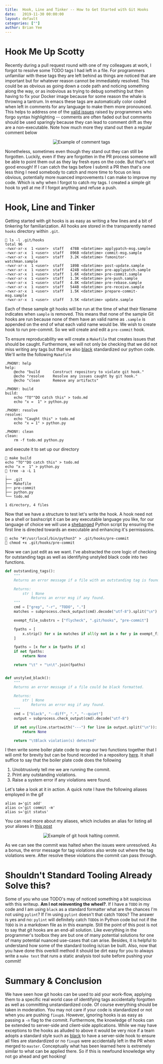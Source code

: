 ```yaml
---
title:  Hook, Line and Tinker -- How to Get Started with Git Hooks
date:   2019-11-30 00:00:00
layout: default
categories: [""]
author: Brian Yee
---
```


Hook Me Up Scotty
=================

Recently during a pull request round with one of my colleagues at work, I forgot to resolve some
TODO tags I had left in a file. For programmers unfamiliar with these tags they are left behind as
things are noticed that are important but for whatever reason cannot be immediately resolved. This
could be as obvious as going down a code path and noticing something along the way, or as inobvious
as trying to debug something but then having to fix your Docker image because for some reason the
whale is throwing a tantrum. In emacs these tags are automatically color coded when left in
comments for any language to make them more pronounced. This helps to address one of the [valid
issues](https://www.benkuhn.net/syntax) raised by programmers who forgo syntax highlighting --
comments are often faded out but comments should be used sparingly because they can lead to comment
drift as they are a non-executable. Note how much more they stand out then a regular comment below

<p style="text-align:center">
    <img alt="Example of comment tags" src="../images/hooks/tags.png">
</p>

Nonetheless, sometimes even though they stand out they can still be forgotten. Luckily, even if
they are forgotten in the PR process someone will be able to point them out as they lay fresh eyes
on the code. But that's not good enough! If I can catch the tags before I submit a PR then that's
one less thing I need somebody to catch and more time to focus on less obvious, potentially more
nuanced improvements I can make to improve my code. Which is why when I forgot to catch my tags. I
created a simple git hook to yell at me if I forgot anything and refuse a push.

Hook, Line and Tinker
=====================

Getting started with git hooks is as easy as writing a few lines and a bit of tinkering for
familiarization. All hooks are stored in the transparently named `hooks` directory within `.git`.

```
🌊 ls -l .git/hooks
total 96
-rwxr-xr-x  1 <user>  staff   478B <datetime> applypatch-msg.sample
-rwxr-xr-x  1 <user>  staff   896B <datetime> commit-msg.sample
-rwxr-xr-x  1 <user>  staff   3.2K <datetime> fsmonitor-watchman.sample
-rwxr-xr-x  1 <user>  staff   189B <datetime> post-update.sample
-rwxr-xr-x  1 <user>  staff   424B <datetime> pre-applypatch.sample
-rwxr-xr-x  1 <user>  staff   1.6K <datetime> pre-commit.sample
-rwxr-xr-x  1 <user>  staff   1.3K <datetime> pre-push.sample
-rwxr-xr-x  1 <user>  staff   4.8K <datetime> pre-rebase.sample
-rwxr-xr-x  1 <user>  staff   544B <datetime> pre-receive.sample
-rwxr-xr-x  1 <user>  staff   1.5K <datetime> prepare-commit-msg.sample
-rwxr-xr-x  1 <user>  staff   3.5K <datetime> update.sample
```

Each of these sample git hooks will be run at the time of what their filename indicates when
`sample` is removed. This means that none of the sample Git hooks are run because none of them have
an valid name as `.sample` is appended on the end of what each valid name would be. We wish to
create hook to run pre-commit. So we will create and edit a `pre-commit` hook.

To ensure reproducability we will create a `Makefile` that creates issues that should be caught.
Furthermore, we will not only be checking that we did not miss writing any tags but that we also
[black](https://github.com/psf/black) standardized our python code. We'll write the following
`Makefile`

```make
.PHONY: help
help:
	@echo "build      Construct repository to violate git hook."
	@echo "resolve    Resolve any issues caught by git hook."
	@echo "clean      Remove any artifacts"

.PHONY: build
build:
	echo "TO""DO catch this" > todo.md
	echo "x =  1" > python.py

.PHONY: resolve
resolve:
	echo "Caught this" > todo.md
	echo "x = 1" > python.py

.PHONY: clean
clean:
	rm -f todo.md python.py
```

and execute it to set up our directory

```
🌊 make build
echo "TO""DO catch this" > todo.md
echo "x =  1" > python.py
🌊 tree -a -L 1
.
├── .git
├── Makefile
├── pre-commit
├── python.py
└── todo.md

1 directory, 4 files
```

Now that we have a structure to test let's write the hook. A hook need not be a shell or bashscript
it can be any executable language you like, for our language of choice we will use a
[shebanged](https://en.wikipedia.org/wiki/Shebang_(Unix)) Python script by ensuring the first line
is directed towards an executable and enhancing it's permissions.

```
🌊 echo "#!/usr/local/bin/python3" > .git/hooks/pre-commit
🌊 chmod +x .git/hooks/pre-commit
```

Now we can just edit as we want. I've abstracted the core logic of checking for outstanding tags as
well as identifying unstyled black code into two functions.


```python
def outstanding_tags():
    """
    Returns an error message if a file with an outstanding tag is found.

    Returns:
        str | None
            Returns an error msg if any found.
    """
    cmd = ["grep", "-r", "TODO", "."]
    matches = subprocess.check_output(cmd).decode("utf-8").split("\n")

    exempt_file_substrs = ["flycheck", ".git/hooks", "pre-commit"]

    fpaths = [
        x.strip() for x in matches if all(y not in x for y in exempt_file_substrs)
    ]

    fpaths = [x for x in fpaths if x]
    if not fpaths:
        return None

    return "\t" + "\n\t".join(fpaths)


def unstyled_black():
    """
    Returns an error message if a file could be black formatted.

    Returns:
        str | None
            Returns an error msg if any found.
    """
    cmd = ["black", "--diff", ".", "--quiet"]
    output = subprocess.check_output(cmd).decode("utf-8")

    if not any(line.startswith("---") for line in output.split("\n")):
        return None

    return "\tBlack violation(s) detected"
```


I then write some boiler plate code to wrap our two functions together that I will omit for brevity
but can be found recorded in a repository [here](https://github.com/Brian-Yee/git-hooks). It shall
suffice to say that the boiler plate code does the following

1. Unobtrusively tell me we are running the commit.
2. Print any outstanding violations.
3. Raise a system error if any violations were found.

Let's take a look at it in action. A quick note I have the following aliases employed in the gif

```
alias a='git add'
alias c='git commit -m'
alias s='git status'
```

You can read more about my aliases, which includes an alias for listing all your aliases in
[this post](2019-08-24-an-alias-for-viewing-your-aliases)

<p style="text-align:center">
    <img alt="Example of git hook halting commit." src="../images/hooks/git-hook-example.gif">
</p>

As we can see the commit was halted when the issues were unresolved. As a bonus, the error message
for tag violations also wrote out where the tag violations were. After resolve these violations the
commit can pass through.

Shouldn't Standard Tooling Already Solve this?
==============================================

Some of you who use TODO's may of noticed something a bit suspicious with this writeup. **Am I not
reinventing the wheel?**. If I have a `TODO` in my code and I am using `black` as a standard
formatter what are the chances I'm not using `pylint`? If I'm using `pylint` doesn't that catch
`TODO`s? The answer is yes and no: `pylint` will definitely catch `TODO`s in Python code but not if
the `TODO` is in a markdown file as in this example. Still the point of this post is not to say
that git hooks are an end-all solution. Like everything in the programmer's toolbox they are but
one of many potential solutions for one of many potential nuanced use-cases that can arise.
Besides, it is helpful to understand how some of the standard tooling is/can be built. Also, now
that you have done this overkill method it should be dirt easy for you to always write a `make
test` that runs a static analysis tool suite before pushing your commit!


Summary & Conclusion
====================

We have seen how git hooks can be used to aid your work-flow, applying them to a specific real
world case of identifying tags accidentally forgotten as well as committing unstandardized code. Of
course everything should be taken in moderation. You may not care if your code is standardized or
not when you are pushing `fixup`s. However, ignoring hooks is as easy as passing a `-n` flag to the
commit. Furthermore, the knowledge of hooks can be extended to server-side and client-side
applications. While we may have exceptions to the hooks as alluded to above it would be very nice
if a team adopts a standard style such as [black](https://github.com/psf/black) to have a
server-side hook to ensure all files are standardized or no `fixup`s were accidentally left in the
PR when merged to `master`. Conceptually what has been learned here is extremely similar to what
can be applied there. So if this is newfound knowledge why not go ahead and get hooking!
